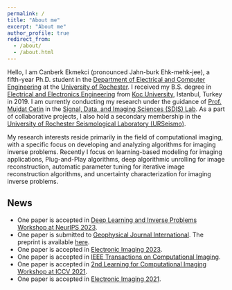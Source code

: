 ```yaml
---
permalink: /
title: "About me"
excerpt: "About me"
author_profile: true
redirect_from:
  - /about/
  - /about.html
---
```


Hello, I am Canberk Ekmekci (pronounced Jahn-burk Ehk-mehk-jee), a fifth-year Ph.D. student in the [Department of Electrical and Computer Engineering](https://www.hajim.rochester.edu/ece/) at the [University of Rochester](https://www.rochester.edu/). I received my B.S. degree in [Electrical and Electronics Engineering](https://ee.ku.edu.tr/) from [Koc University](https://www.ku.edu.tr/), Istanbul, Turkey in 2019. I am currently conducting my research under the guidance of [Prof. Mujdat Cetin](https://scholar.google.com.tr/citations?user=nq7tuDkAAAAJ&hl=en) in the [Signal, Data, and Imaging Sciences (SDIS) Lab](https://labsites.rochester.edu/sdis/people/). As a part of collaborative projects, I also hold a secondary membership in the [University of Rochester Seismological Laboratory (URSeismo)](http://www.sas.rochester.edu/ees/urseismo/current-members/).

My research interests reside primarily in the field of computational imaging, with a specific focus on developing and analyzing algorithms for imaging inverse problems. Recently I focus on learning-based modeling for imaging applications, Plug-and-Play algorithms, deep algorithmic unrolling for image reconstruction, automatic parameter tuning for iterative image reconstruction algorithms, and uncertainty characterization for imaging inverse problems.

News
---
* One paper is accepted in [Deep Learning and Inverse Problems Workshop at NeurIPS 2023](https://deep-inverse.org/index.html).
* One paper is submitted to [Geophysical Journal International](https://academic.oup.com/gji). The preprint is available [here](https://www.authorea.com/users/545136/articles/647115-on-the-detection-of-upper-mantle-discontinuities-with-radon-transformed-ps-receiver-functions-crisp-rf).
* One paper is accepted in [Electronic Imaging 2023](https://www.imaging.org/site/IST/IST/Conferences/EI/EI2023/Conference/C_COIMG.aspx).
* One paper is accepted in [IEEE Transactions on Computational Imaging](https://ieeexplore.ieee.org/xpl/RecentIssue.jsp?punumber=6745852).
* One paper is accepted in [2nd Learning for Computational Imaging Workshop at ICCV 2021](https://sites.google.com/view/lci-iccv2021).
* One paper is accepted in [Electronic Imaging 2021](http://www.imaging.org/site/IST/IST/Conferences/EI/EI_2021/Conference/C_COIMG.aspx).
